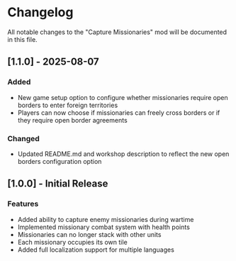 # Changelog
All notable changes to the "Capture Missionaries" mod will be documented in this file.

## [1.1.0] - 2025-08-07
### Added
- New game setup option to configure whether missionaries require open borders to enter foreign territories
- Players can now choose if missionaries can freely cross borders or if they require open border agreements

### Changed
- Updated README.md and workshop description to reflect the new open borders configuration option

## [1.0.0] - Initial Release
### Features
- Added ability to capture enemy missionaries during wartime
- Implemented missionary combat system with health points
- Missionaries can no longer stack with other units
- Each missionary occupies its own tile
- Added full localization support for multiple languages
